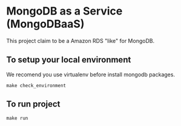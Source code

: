 MongoDB as a Service (MongoDBaaS)
============================================

This project claim to be a Amazon RDS "like" for MongoDB.


## To setup your local environment

We recomend you use virtualenv before install mongodb packages.

    make check_environment

## To run project

    make run

